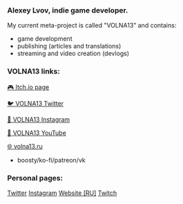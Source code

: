 ### Alexey Lvov, indie game developer.

My current meta-project is called "VOLNA13" and contains:
- game development
- publishing (articles and translations)
- streaming and video creation (devlogs)

### VOLNA13 links:
[🎮 Itch.io page](https://itch.io/volna13)

[🐦 VOLNA13 Twitter](https://twitter.com/volna_13)

[📸 VOLNA13 Instagram](https://www.instagram.com/13.volna/)

[🎥 VOLNA13 YouTube](https://www.youtube.com/channel/UCaskkDSURoAac0i1hxSEJ-g)

[🌐 volna13.ru](https://volna13.ru/)

+ boosty/ko-fi/patreon/vk

### Personal pages:
[Twitter](https://twitter.com/alexeylvov)
[Instagram](https://instagram.com/ag.lvov)
[Website [RU]](https://alvov.hz13.net)
[Twitch](https://twitch.tv/alex_tengu)

<!--
**alex-tengu/alex-tengu** is a ✨ _special_ ✨ repository because its `README.md` (this file) appears on your GitHub profile.

Here are some ideas to get you started:

- 🔭 I’m currently working on ...
- 🌱 I’m currently learning ...
- 👯 I’m looking to collaborate on ...
- 🤔 I’m looking for help with ...
- 💬 Ask me about ...
- 📫 How to reach me: ...
- 😄 Pronouns: ...
- ⚡ Fun fact: ...
-->
